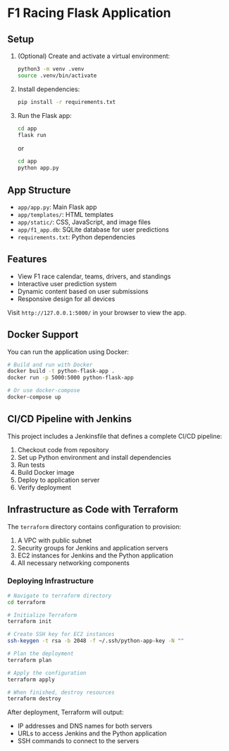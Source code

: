 # F1 Racing Flask Application

## Setup

1. (Optional) Create and activate a virtual environment:
   ```bash
   python3 -m venv .venv
   source .venv/bin/activate
   ```
2. Install dependencies:
   ```bash
   pip install -r requirements.txt
   ```
3. Run the Flask app:
   ```bash
   cd app
   flask run
   ```
   or
   ```bash
   cd app
   python app.py
   ```

## App Structure
- `app/app.py`: Main Flask app
- `app/templates/`: HTML templates
- `app/static/`: CSS, JavaScript, and image files
- `app/f1_app.db`: SQLite database for user predictions
- `requirements.txt`: Python dependencies

## Features
- View F1 race calendar, teams, drivers, and standings
- Interactive user prediction system
- Dynamic content based on user submissions
- Responsive design for all devices

Visit `http://127.0.0.1:5000/` in your browser to view the app.

## Docker Support

You can run the application using Docker:

```bash
# Build and run with Docker
docker build -t python-flask-app .
docker run -p 5000:5000 python-flask-app

# Or use docker-compose
docker-compose up
```

## CI/CD Pipeline with Jenkins

This project includes a Jenkinsfile that defines a complete CI/CD pipeline:

1. Checkout code from repository
2. Set up Python environment and install dependencies
3. Run tests
4. Build Docker image
5. Deploy to application server
6. Verify deployment

## Infrastructure as Code with Terraform

The `terraform` directory contains configuration to provision:

1. A VPC with public subnet
2. Security groups for Jenkins and application servers
3. EC2 instances for Jenkins and the Python application
4. All necessary networking components

### Deploying Infrastructure

```bash
# Navigate to terraform directory
cd terraform

# Initialize Terraform
terraform init

# Create SSH key for EC2 instances
ssh-keygen -t rsa -b 2048 -f ~/.ssh/python-app-key -N ""

# Plan the deployment
terraform plan

# Apply the configuration
terraform apply

# When finished, destroy resources
terraform destroy
```

After deployment, Terraform will output:
- IP addresses and DNS names for both servers
- URLs to access Jenkins and the Python application
- SSH commands to connect to the servers
